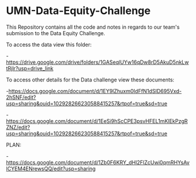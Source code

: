 # UMN-Data-Equity-Challenge
This Repository contains all the code and notes in regards to our team's submission to the Data Equity Challenge.

To access the data view this folder: 

-https://drive.google.com/drive/folders/1GASeqlUYw16qDw8rD5AkuD5nkLwtRjlr?usp=drive_link

To access other details for the Data challenge view these documents:

-https://docs.google.com/document/d/1EY9lZhuxm0IdFfN1dSID695Vxd-2hSNF/edit?usp=sharing&ouid=102928266230588415257&rtpof=true&sd=true

-https://docs.google.com/document/d/1EeSi9hScCPE3psvHFEL1mKlEkPzgRZNZ/edit?usp=sharing&ouid=102928266230588415257&rtpof=true&sd=true

PLAN:

-https://docs.google.com/document/d/1Zb0F6KRY_dHl2FlZcUwi0qmRHYsAvlCYEM4ENrewsQQ/edit?usp=sharing
